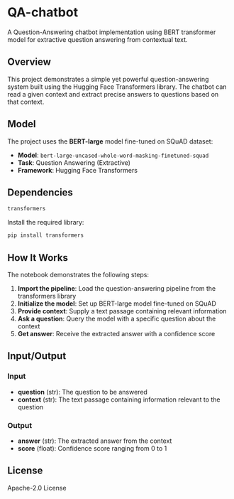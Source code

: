 # QA-chatbot

A Question-Answering chatbot implementation using BERT transformer model for extractive question answering from contextual text.

## Overview

This project demonstrates a simple yet powerful question-answering system built using the Hugging Face Transformers library. The chatbot can read a given context and extract precise answers to questions based on that context.

## Model

The project uses the **BERT-large** model fine-tuned on SQuAD dataset:
- **Model**: `bert-large-uncased-whole-word-masking-finetuned-squad`
- **Task**: Question Answering (Extractive)
- **Framework**: Hugging Face Transformers

## Dependencies

```python
transformers
```

Install the required library:
```bash
pip install transformers
```

## How It Works

The notebook demonstrates the following steps:

1. **Import the pipeline**: Load the question-answering pipeline from the transformers library
2. **Initialize the model**: Set up BERT-large model fine-tuned on SQuAD
3. **Provide context**: Supply a text passage containing relevant information
4. **Ask a question**: Query the model with a specific question about the context
5. **Get answer**: Receive the extracted answer with a confidence score

## Input/Output

### Input
- **question** (str): The question to be answered
- **context** (str): The text passage containing information relevant to the question

### Output
- **answer** (str): The extracted answer from the context
- **score** (float): Confidence score ranging from 0 to 1

## License

Apache-2.0 License
